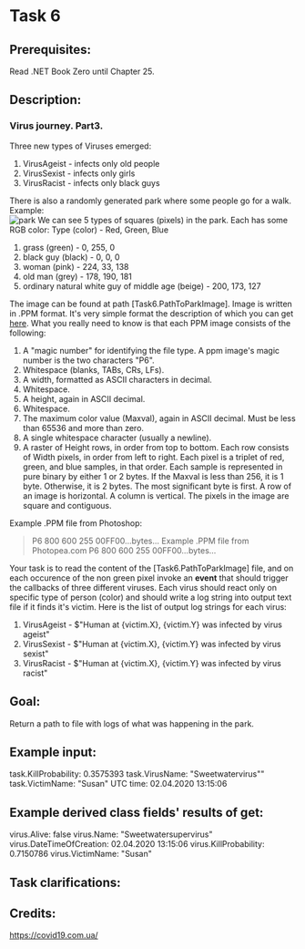 # Task 6

## Prerequisites:
Read .NET Book Zero until Chapter 25.

## Description:
### Virus journey. Part3. 
Three new types of Viruses emerged: 
1) VirusAgeist - infects only old people
2) VirusSexist - infects only girls
3) VirusRacist - infects only black guys

There is also a randomly generated park where some people go for a walk. Example:  
![park](https://user-images.githubusercontent.com/5815990/78918993-ef347980-7a99-11ea-947d-2edb8b4eacdc.png)
We can see 5 types of squares (pixels) in the park. Each has some RGB color:
   Type (color) - Red, Green, Blue
1) grass (green) - 0, 255, 0
2) black guy (black) - 0, 0, 0
3) woman (pink) - 224, 33, 138
4) old man (grey) - 178, 190, 181
5) ordinary natural white guy of middle age (beige) - 200, 173, 127

The image can be found at path [Task6.PathToParkImage]. Image is written in .PPM format. It's very simple format the description of which you can get [here](http://netpbm.sourceforge.net/doc/ppm.html).
What you really need to know is that each PPM image consists of the following:
1. A "magic number" for identifying the file type. A ppm image's magic number is the two characters "P6".
2. Whitespace (blanks, TABs, CRs, LFs).
3. A width, formatted as ASCII characters in decimal.
4. Whitespace.
5. A height, again in ASCII decimal.
6. Whitespace.
7. The maximum color value (Maxval), again in ASCII decimal. Must be less than 65536 and more than zero.
8. A single whitespace character (usually a newline).
9. A raster of Height rows, in order from top to bottom. Each row consists of Width pixels, in order from left to right. Each pixel is a triplet of red, green, and blue samples, in that order. Each sample is represented in pure binary by either 1 or 2 bytes. If the Maxval is less than 256, it is 1 byte. Otherwise, it is 2 bytes. The most significant byte is first.
A row of an image is horizontal. A column is vertical. The pixels in the image are square and contiguous.

Example .PPM file from Photoshop:
>P6
>800
>600
>255
>00FF00...bytes...
Example .PPM file from Photopea.com
>P6
>800 600
>255
>00FF00...bytes...

Your task is to read the content of the [Task6.PathToParkImage] file, and on each occurence of the non green pixel invoke an __event__ that should trigger the callbacks of three different viruses. Each virus should react only on specific type of person (color) and should write a log string into output text file if it finds it's victim. Here is the list of output log strings for each virus:

1) VirusAgeist - $"Human at {victim.X}, {victim.Y} was infected by virus ageist"
2) VirusSexist - $"Human at {victim.X}, {victim.Y} was infected by virus sexist"
3) VirusRacist - $"Human at {victim.X}, {victim.Y} was infected by virus racist"

## Goal:
Return a path to file with logs of what was happening in the park.

## Example input: 
task.KillProbability: 0.3575393
task.VirusName: "Sweetwatervirus""
task.VictimName: "Susan"
UTC time: 02.04.2020 13:15:06

## Example derived class fields' results of get:
virus.Alive: false
virus.Name: "Sweetwatersupervirus"
virus.DateTimeOfCreation: 02.04.2020 13:15:06
virus.KillProbability: 0.7150786
virus.VictimName: "Susan"

## Task clarifications:

## Credits:
https://covid19.com.ua/
